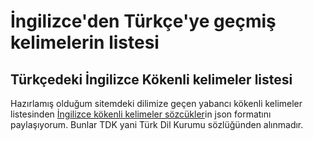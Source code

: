 <h1>İngilizce'den Türkçe'ye geçmiş kelimelerin listesi</h1>
<h2>Türkçedeki İngilizce Kökenli kelimeler listesi</h2>

<p>Hazırlamış olduğum sitemdeki dilimize geçen yabancı kökenli kelimeler listesinden <a href="https://tamsozluk.com/k/İngilizce-Kökenli-Kelimeler">İngilizce kökenli kelimeler sözcükler</a>in json formatını paylaşıyorum. 
Bunlar TDK yani Türk Dil Kurumu sözlüğünden alınmadır. </p>
